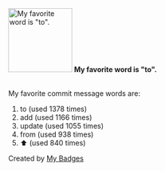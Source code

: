 <img src="https://github.com/my-badges/my-badges/blob/master/src/all-badges/favorite-word/favorite-word.png?raw=true" alt="My favorite word is &quot;to&quot;." title="My favorite word is &quot;to&quot;." width="128">
<strong>My favorite word is &quot;to&quot;.</strong>
<br><br>

My favorite commit message words are:

1. to (used 1378 times)
2. add (used 1166 times)
3. update (used 1055 times)
4. from (used 938 times)
5. :arrow_up: (used 840 times)


Created by <a href="https://github.com/my-badges/my-badges">My Badges</a>
